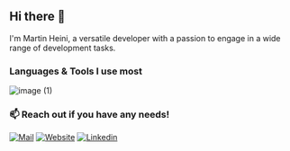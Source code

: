 ## Hi there 👋
I'm Martin Heini, a versatile developer with a passion to engage in a wide range of development tasks.

### Languages & Tools I use most

![image (1)](https://github.com/user-attachments/assets/b055b8cb-19c0-442b-af53-ff446a22f755)

### 📫 Reach out if you have any needs!

[![Mail](https://img.shields.io/badge/Mail-info@neocode.ch-red?style=for-the-badge)](mailto:info@neocode.ch)  [![Website](https://img.shields.io/badge/Web-neofix.ch-blue?style=for-the-badge)](https://neofix.ch/it/softwareentwicklung/)  [![Linkedin](https://img.shields.io/badge/LinkedIn-0077B5?style=for-the-badge&logo=linkedin&logoColor=white)](https://www.linkedin.com/in/martin-heini/)

<!---
- 🔭 I’m currently working on a variety of projects across different platforms.
- 🌱 I’m always learning new technologies and tools as needed for my projects.
- 👯 I’m open to collaborating on any interesting projects.
- 📫 How to reach me: info@neocode.ch
- ⚡ Fun fact: I still have my first code projects - they're quite amusing in retrospect!
-->
